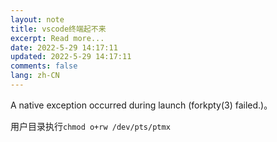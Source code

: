 ```yaml
---
layout: note
title: vscode终端起不来
excerpt: Read more...
date: 2022-5-29 14:17:11
updated: 2022-5-29 14:17:11
comments: false
lang: zh-CN
---
```


A native exception occurred during launch (forkpty(3) failed.)。

用户目录执行`chmod o+rw /dev/pts/ptmx`
  